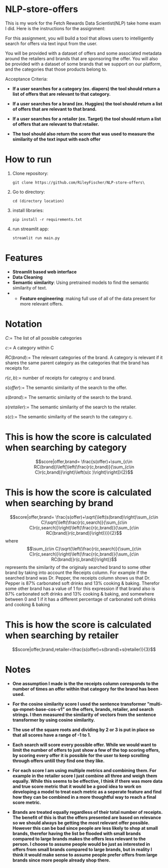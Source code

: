 # NLP-store-offers
This is my work for the Fetch Rewards Data Scientist(NLP) take home exam I did. Here is the instructions for the assignment:

For this assignment, you will build a tool that allows users to intelligently search for offers via text input from the user.

You will be provided with a dataset of offers and some associated metadata around the retailers and brands that are sponsoring the offer. You will also be provided with a dataset of some brands that we support on our platform, and the categories that those products belong to.

Acceptance Criteria:

- **If a user searches for a category (ex. diapers) the tool should return a list of offers that are relevant to that category.**

- **If a user searches for a brand (ex. Huggies) the tool should return a list of offers that are relevant to that brand.**

- **If a user searches for a retailer (ex. Target) the tool should return a list of offers that are relevant to that retailer.**

- **The tool should also return the score that was used to measure the similarity of the text input with each offer**

# How to run 
1. Clone repository:
    ```
   git clone https://github.com/RileyFischer/NLP-store-offers\
   ```
3. Go to directory:
   ```
   cd (directory location)
   ```
5. install libraries:
   ```
   pip install -r requirements.txt
   ```
7. run streamlit app:
   ```
   streamlit run main.py
   ```


# Features

- **Streamlit based web interface**
- **Data Cleaning**
- **Semantic similarity**: Using pretrained models to find the semantic similarity of text.
- - **Feature engineering**: making full use of all of the data present for more relevant offers.
  

# Notation
$C:=$ The list of all possible categories

$c:=$ A category within C

$RC(brand):=$ The relevant categories of the brand. A category is relevant if it shares the same parent category as the categories that the brand has receipts for.

$r(c,b):=$ number of receipts for categroy c and brand.

$s(offer):=$ The semantic similarity of the search to the offer.

$s(brand):=$ The semantic similarity of the search to the brand.

$s(retailer):=$ The semantic similarity of the search to the retailer.

$s(c):=$ The semantic similarity of the search to the category c.
    
    
# This is how the score is calculated when searching by category
    
$$score|offer,brand= \frac{s(offer)+\sum_{c\in RC(brand)}\left[\left(\frac{r(c,brand)}{\sum_{c\in C}r(c,brand)}\right)\left(s(c
)\right)\right]}{2}$$
    
# This is how the score is calculated when searching by brand
    
$$score|offer,brand= \frac{s(offer)+\sqrt{\left(s(brand)\right)\sum_{c\in C}\sqrt{\left(\frac{r(c,search)}{\sum_{c\in C}r(c,search)}\right)\left(\frac{r(c,brand)}{\sum_{c\in RC(brand)}r(c,brand)}\right)}}}{2}$$
where
$$\sum_{c\in C}\sqrt{\left(\frac{r(c,search)}{\sum_{c\in C}r(c,search)}\right)\left(\frac{r(c,brand)}{\sum_{c\in RC(brand)}r(c,brand)}\right)}$$
represents the similarity of the originaly searched brand to some other brand by taking into account the Receipts column. For example if the searched brand was Dr. Pepper, the receipts column shows us that Dr. Pepper is 87% carbonated soft drinks and 13% cooking & baking. Therefor some other brand has a value of 1 for this expression if that brand also is 87% carbonated soft drinks and 13% cooking & baking, and somewhere between 0 and 1 if it has a different percentage of carbonated soft drinks and cooking & baking
    
    
# This is how the score is calculated when searching by retailer
$$score|offer,brand,retailer=\frac{s(offer)+s(brand)+s(retailer)}{3}$$
    

# Notes
- **One assumption I made is the the receipts column coresponds to the number of times an offer within that category for the brand has been used.**

- **For the cosine similarity score I used the sentence transformer \"multi-qa-mpnet-base-cos-v1\" on the offers, brands, retailer, and search strings. I then measured the similarity of vectors from the sentence transformer by using cosine similarity.**

- **The use of the square roots and dividing by 2 or 3 is put in place so that all scores have a range of -1 to 1.**

- **Each search will score every possible offer. While we would want to limit the number of offers to just show a few of the top scoring offers, by scoring every offer it is possible for the user to keep scrolling through offers untill they find one they like.**

- **For each score I am using multiple metrics and combining them. For example in the retailer score I just combine all three and weigh them equally. While this seems to be effective, I think if there was more data and true score metric that it would be a good idea to work on developing a model to treat each metric as a seperate feature and find how they can be combined in a more thoughtful way to reach a final score metric.**
  
- **Brands are treated equally regardless of their total number of receipts. The benefit of this is that the offers presented are based on relevance so we should always be getting the most relevant offer possible. However this can be bad since people are less likely to shop at small brands, therefor having the list be flooded with small brands compared to large brands makes the offers less relevant to the person. I choose to assume people would be just as interested in offers from small brands compared to large brands, but in reality I think it would make sense to assume people prefer offers from large brands since more people already shop there.**
